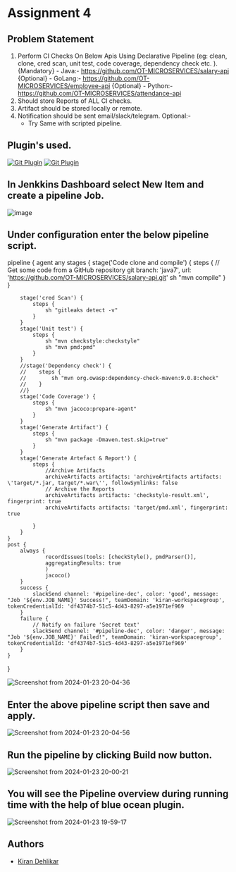 # Assignment 4

## Problem Statement

1. Perform CI Checks On Below Apis Using Declarative Pipeline
    (eg: clean, clone, cred scan, unit test, code coverage, dependency check etc. ).
    {Mandatory} - Java:- https://github.com/OT-MICROSERVICES/salary-api
    {Optional}  - GoLang:- https://github.com/OT-MICROSERVICES/employee-api
    {Optional}  - Python:- https://github.com/OT-MICROSERVICES/attendance-api
3. Should store Reports of ALL CI checks.
4. Artifact should be stored locally or remote. 
4. Notification should be sent email/slack/telegram.
 Optional:- 
    - Try Same with scripted pipeline.

## Plugin's  used.

[![Git Plugin](https://img.shields.io/badge/Git-green.svg)](https://plugins.jenkins.io/git/)
[![Git Plugin](https://img.shields.io/badge/BlueOcean-red.svg)](https://plugins.jenkins.io/blueocean/)


## In Jenkkins Dashboard select New Item and create a pipeline Job.
![image](https://github.com/Kiran-dehlikar/test/assets/104997588/c844011f-dabc-42df-88b3-700c534c8d1a)

## Under configuration enter the below pipeline script.

pipeline {
    agent any
    stages {
        stage('Code clone and compile') {
            steps {
                // Get some code from a GitHub repository
                git branch: 'java7', url: 'https://github.com/OT-MICROSERVICES/salary-api.git'
                sh "mvn compile"
            }
        }
        
        stage('cred Scan') {
            steps {
                sh "gitleaks detect -v"
            }
        }
        stage('Unit test') {
            steps {
                sh "mvn checkstyle:checkstyle"
                sh "mvn pmd:pmd"
            }
        }
        //stage('Dependency check') {
        //    steps {
        //        sh "mvn org.owasp:dependency-check-maven:9.0.8:check"
        //    }
        //}
        stage('Code Coverage') {
            steps {
                sh "mvn jacoco:prepare-agent"
            }
        }
        stage('Generate Artifact') {
            steps {
                sh "mvn package -Dmaven.test.skip=true"
            }
        }
        stage('Generate Artefact & Report') {
            steps {
                //Archive Artifacts
                archiveArtifacts artifacts: 'archiveArtifacts artifacts: \'target/*.jar, target/*.war\'', followSymlinks: false
                // Archive the Reports
                archiveArtifacts artifacts: 'checkstyle-result.xml', fingerprint: true
                archiveArtifacts artifacts: 'target/pmd.xml', fingerprint: true
                
            }
        }
    }
    post {
        always {
                recordIssues(tools: [checkStyle(), pmdParser()],
                aggregatingResults: true
                )
                jacoco()
        }
        success {
            slackSend channel: '#pipeline-dec', color: 'good', message: "Job '${env.JOB_NAME}' Success!", teamDomain: 'kiran-workspacegroup', tokenCredentialId: 'df4374b7-51c5-4d43-8297-a5e1971ef969	'
        }
        failure {
            // Notify on failure 'Secret text'
            slackSend channel: '#pipeline-dec', color: 'danger', message: "Job '${env.JOB_NAME}' Failed!", teamDomain: 'kiran-workspacegroup', tokenCredentialId: 'df4374b7-51c5-4d43-8297-a5e1971ef969'
        }
    }
}


![Screenshot from 2024-01-23 20-04-36](https://github.com/Kiran-dehlikar/test/assets/104997588/2d9c3eb5-b281-4948-a058-eace9b9abcef)

## Enter the above pipeline script then save and apply.
![Screenshot from 2024-01-23 20-04-56](https://github.com/Kiran-dehlikar/test/assets/104997588/5822394a-1e3d-4e38-9a94-6483338dee30)

## Run the pipeline by clicking Build now button.
![Screenshot from 2024-01-23 20-00-21](https://github.com/Kiran-dehlikar/test/assets/104997588/7cfb8aaa-bf31-4954-8528-4755163fa72a)

## You will see the Pipeline overview during running time with the help of blue ocean plugin.
![Screenshot from 2024-01-23 19-59-17](https://github.com/Kiran-dehlikar/test/assets/104997588/7d11b3f8-03a1-4c12-9c7e-3d6da5039662)

## Authors

- [Kiran Dehlikar](https://github.com/Kiran-dehlikar)
